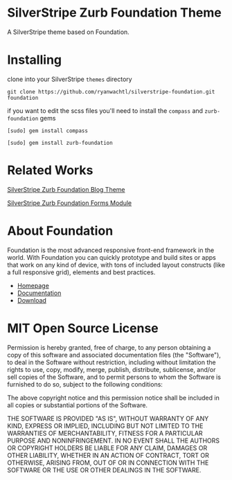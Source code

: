 SilverStripe Zurb Foundation Theme
=================================

A SilverStripe theme based on Foundation.

Installing
=================================

clone into your SilverStripe `themes` directory

`git clone https://github.com/ryanwachtl/silverstripe-foundation.git foundation`

if you want to edit the scss files you'll need to install the `compass` and `zurb-foundation` gems

`[sudo] gem install compass`

`[sudo] gem install zurb-foundation`

Related Works
=================================

[SilverStripe Zurb Foundation Blog Theme](https://github.com/ryanwachtl/silverstripe-foundation-blog)

[SilverStripe Zurb Foundation Forms Module](https://github.com/ryanwachtl/silverstripe-foundation-forms)

About Foundation
=================================

Foundation is the most advanced responsive front-end framework in the world. With Foundation you can quickly prototype and build sites or apps that work on any kind of device, with tons of included layout constructs (like a full responsive grid), elements and best practices.

- [Homepage](http://foundation.zurb.com)
- [Documentation](http://foundation.zurb.com/docs)
- [Download](http://foundation.zurb.com/download.php)

MIT Open Source License
=================================

Permission is hereby granted, free of charge, to any person obtaining a copy of this software and associated documentation files (the "Software"), to deal in the Software without restriction, including without limitation the rights to use, copy, modify, merge, publish, distribute, sublicense, and/or sell copies of the Software, and to permit persons to whom the Software is furnished to do so, subject to the following conditions:

The above copyright notice and this permission notice shall be included in all copies or substantial portions of the Software.

THE SOFTWARE IS PROVIDED "AS IS", WITHOUT WARRANTY OF ANY KIND, EXPRESS OR IMPLIED, INCLUDING BUT NOT LIMITED TO THE WARRANTIES OF MERCHANTABILITY, FITNESS FOR A PARTICULAR PURPOSE AND NONINFRINGEMENT. IN NO EVENT SHALL THE AUTHORS OR COPYRIGHT HOLDERS BE LIABLE FOR ANY CLAIM, DAMAGES OR OTHER LIABILITY, WHETHER IN AN ACTION OF CONTRACT, TORT OR OTHERWISE, ARISING FROM, OUT OF OR IN CONNECTION WITH THE SOFTWARE OR THE USE OR OTHER DEALINGS IN THE SOFTWARE.
